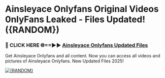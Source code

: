 # Ainsleyace Onlyfans Original Videos 0nlyFans Leaked - Files Updated! ({RANDOM})

<h3>🔴 CLICK HERE 🌐==►► <a href="https://betterlinks.top/A2PfLJ" rel="nofollow">Ainsleyace Onlyfans Updated Files</a></h3>

Get Ainsleyace Onlyfans and all content. Now you can access all videos and pictures of Ainsleyace Onlyfans. New Updated Files 2025!

[![{RANDOM}](https://i.imgur.com/ppqm5kG.gif)](https://betterlinks.top/A2PfLJ)